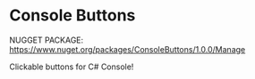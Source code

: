# Console Buttons
NUGGET PACKAGE:
https://www.nuget.org/packages/ConsoleButtons/1.0.0/Manage

Clickable buttons for C# Console!
